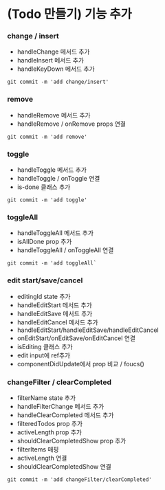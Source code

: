 # (Todo 만들기) 기능 추가

### change / insert

- handleChange 메서드 추가
- handleInsert 메서드 추가
- handleKeyDown 메서드 추가

```shell
git commit -m 'add change/insert'
```

### remove

- handleRemove 메서드 추가
- handleRemove / onRemove props 연결

```shell
git commit -m 'add remove'
```

### toggle

- handleToggle 메서드 추가
- handleToggle / onToggle 연결
- is-done 클래스 추가

```shell
git commit -m 'add toggle'
```

### toggleAll

- handleToggleAll 메서드 추가
- isAllDone prop 추가
- handleToggleAll / onToggleAll 연결

```shell
git commit -m 'add toggleAll`
```

### edit start/save/cancel

- editingId state 추가
- handleEditStart 메서드 추가
- handleEditSave 메서드 추가
- handleEditCancel 메서드 추가
- handleEditStart/handleEditSave/handleEditCancel
- onEditStart/onEditSave/onEditCancel 연결
- isEditing 클래스 추가
- edit input에 ref추가
- componentDidUpdate에서 prop 비교 / foucs()

### changeFilter / clearCompleted

- filterName state 추가
- handleFilterChange 메서드 추가
- handleClearCompleted 메서드 추가
- filteredTodos prop 추가
- activeLength prop 추가
- shouldClearCompletedShow prop 추가
- filterItems 매핑
- activeLength 연결
- shouldClearCompletedShow 연결

```shell
git commit -m 'add changeFilter/clearCompleted'
```